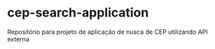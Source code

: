 # cep-search-application
Repositório para projeto de aplicação de nusca de CEP utilizando API externa
